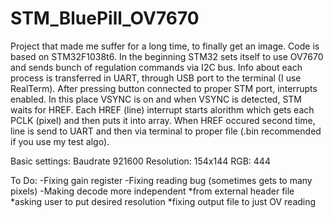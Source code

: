 # STM_BluePill_OV7670
Project that made me suffer for a long time, to finally get an image.
Code is based on STM32F1038t6. 
In the beginning STM32 sets itself to use OV7670 and sends bunch of regulation commands via I2C bus.
Info about each process is transferred in UART, through USB port to the terminal (I use RealTerm).
After pressing button connected to proper STM port, interrupts enabled. 
In this place VSYNC is on and when VSYNC is detected, STM waits for HREF.
Each HREF (line) interrupt starts alorithm which gets each PCLK (pixel) and then puts it into array.
When HREF occured second time, line is send to UART and then via terminal to proper file (.bin recommended if you use my test algo).

Basic settings:
  Baudrate 921600
  Resolution: 154x144
  RGB: 444

To Do:
-Fixing gain register
-Fixing reading bug (sometimes gets to many pixels)
-Making decode more independent 
  *from external header file
  *asking user to put desired resolution
  *fixing output file to just OV reading
